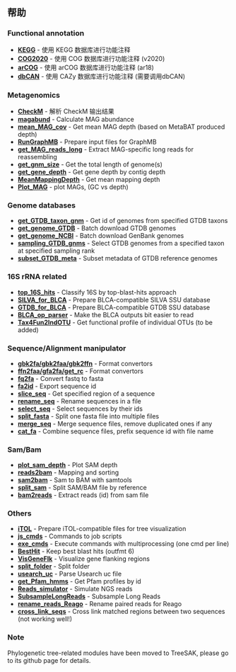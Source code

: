 
帮助
---

### Functional annotation

+ __[KEGG](KEGG_cn.md)__                   			    - 使用 KEGG 数据库进行功能注释
+ __[COG2020](COG2020_cn.md)__                			- 使用 COG 数据库进行功能注释 (v2020)
+ __[arCOG](arCOG_cn.md)__                  			- 使用 arCOG 数据库进行功能注释 (ar18)
+ __[dbCAN](dbCAN_cn.md)__                  			- 使用 CAZy 数据库进行功能注释 (需要调用dbCAN)

### Metagenomics

+ __[CheckM](CheckM_cn.md)__                     	    - 解析 CheckM 输出结果
+ __[magabund](magabund_cn.md)__               		    - Calculate MAG abundance
+ __[mean_MAG_cov](mean_MAG_cov_cn.md)__           	    - Get mean MAG depth (based on MetaBAT produced depth)
+ __[RunGraphMB](RunGraphMB_cn.md)__             		- Prepare input files for GraphMB
+ __[get_MAG_reads_long](get_MAG_reads_long_cn.md)__    - Extract MAG-specific long reads for reassembling
+ __[get_gnm_size](get_gnm_size_cn.md)__           	    - Get the total length of genome(s)
+ __[get_gene_depth](get_gene_depth_cn.md)__         	- Get gene depth by contig depth
+ __[MeanMappingDepth](MeanMappingDepth_cn.md)__        - Get mean mapping depth 
+ __[Plot_MAG](Plot_MAG_cn.md)__               		    - plot MAGs, (GC vs depth)

### Genome databases

+ __[get_GTDB_taxon_gnm](get_GTDB_taxon_gnm_cn.md)__ 	- Get id of genomes from specified GTDB taxons
+ __[get_genome_GTDB](get_genome_GTDB_cn.md)__        	- Batch download GTDB genomes
+ __[get_genome_NCBI](get_genome_NCBI_cn.md)__        	- Batch download GenBank genomes
+ __[sampling_GTDB_gnms](sampling_GTDB_gnms_cn.md)__    - Select GTDB genomes from a specified taxon at specified sampling rank
+ __[subset_GTDB_meta](subset_GTDB_meta_cn.md)__        - Subset metadata of GTDB reference genomes

### 16S rRNA related

+ __[top_16S_hits](top_16S_hits_cn.md)__           	    - Classify 16S by top-blast-hits approach
+ __[SILVA_for_BLCA](SILVA_for_BLCA_cn.md)__        	- Prepare BLCA-compatible SILVA SSU database
+ __[GTDB_for_BLCA](GTDB_for_BLCA_cn.md)__          	- Prepare BLCA-compatible GTDB SSU database
+ __[BLCA_op_parser](BLCA_op_parser_cn.md)__         	- Make the BLCA outputs bit easier to read
+ __[Tax4Fun2IndOTU](Tax4Fun2IndOTU_cn.md)__         	- Get functional profile of individual OTUs (to be added)

### Sequence/Alignment manipulator

+ __[gbk2fa/gbk2faa/gbk2ffn](_cn.md)__ 				    - Format convertors
+ __[ffn2faa/gfa2fa/get_rc](_cn.md)__  				    - Format convertors
+ __[fq2fa](fq2fa_cn.md)__                  			- Convert fastq to fasta
+ __[fa2id](fa2id_cn.md)__                  			- Export sequence id
+ __[slice_seq](slice_seq_cn.md)__              		- Get specified region of a sequence
+ __[rename_seq](rename_seq_cn.md)__            	 	- Rename sequences in a file
+ __[select_seq](select_seq_cn.md)__             		- Select sequences by their ids
+ __[split_fasta](split_fasta_cn.md)__            		- Split one fasta file into multiple files
+ __[merge_seq](merge_seq_cn.md)__              		- Merge sequence files, remove duplicated ones if any
+ __[cat_fa](cat_fa_cn.md)__                 			- Combine sequence files, prefix sequence id with file name

### Sam/Bam

+ __[plot_sam_depth](plot_sam_depth_cn.md)__         	- Plot SAM depth
+ __[reads2bam](reads2bam_cn.md)__              		- Mapping and sorting
+ __[sam2bam](sam2bam_cn.md)__                			- Sam to BAM with samtools
+ __[split_sam](split_sam_cn.md)__              		- Split SAM/BAM file by reference
+ __[bam2reads](bam2reads_cn.md)__              		- Extract reads (id) from sam file

### Others

+ __[iTOL](iTOL_cn.md)__                   			    - Prepare iTOL-compatible files for tree visualization
+ __[js_cmds](js_cmds_cn.md)__                			- Commands to job scripts
+ __[exe_cmds](exe_cmds_cn.md)__               		    - Execute commands with multiprocessing (one cmd per line)
+ __[BestHit](BestHit_cn.md)__                			- Keep best blast hits (outfmt 6)
+ __[VisGeneFlk](VisGeneFlk_cn.md)__             		- Visualize gene flanking regions
+ __[split_folder](split_folder_cn.md)__           	    - Split folder
+ __[usearch_uc](usearch_uc_cn.md)__             		- Parse Usearch uc file
+ __[get_Pfam_hmms](get_Pfam_hmms_cn.md)__          	- Get Pfam profiles by id
+ __[Reads_simulator](Reads_simulator_cn.md)__        	- Simulate NGS reads
+ __[SubsampleLongReads](SubsampleLongReads_cn.md)__    - Subsample Long Reads
+ __[rename_reads_Reago](rename_reads_Reago_cn.md)__    - Rename paired reads for Reago
+ __[cross_link_seqs](cross_link_seqs_cn.md)__        	- Cross link matched regions between two sequences (not working well!)

### Note

Phylogenetic tree-related modules have been moved to TreeSAK, please go to its github page for details.
